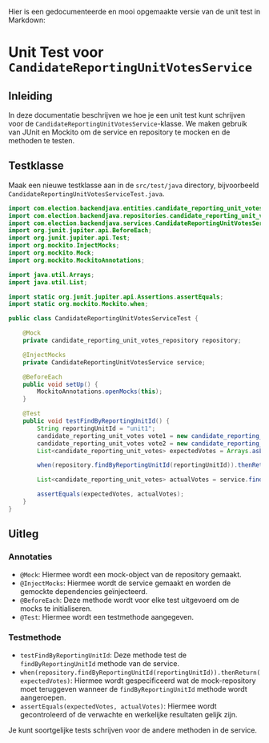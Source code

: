 Hier is een gedocumenteerde en mooi opgemaakte versie van de unit test in Markdown:

# Unit Test voor `CandidateReportingUnitVotesService`

## Inleiding

In deze documentatie beschrijven we hoe je een unit test kunt schrijven voor de `CandidateReportingUnitVotesService`-klasse. We maken gebruik van JUnit en Mockito om de service en repository te mocken en de methoden te testen.

## Testklasse

Maak een nieuwe testklasse aan in de `src/test/java` directory, bijvoorbeeld `CandidateReportingUnitVotesServiceTest.java`.

```java
import com.election.backendjava.entities.candidate_reporting_unit_votes;
import com.election.backendjava.repositories.candidate_reporting_unit_votes_repository;
import com.election.backendjava.services.CandidateReportingUnitVotesService;
import org.junit.jupiter.api.BeforeEach;
import org.junit.jupiter.api.Test;
import org.mockito.InjectMocks;
import org.mockito.Mock;
import org.mockito.MockitoAnnotations;

import java.util.Arrays;
import java.util.List;

import static org.junit.jupiter.api.Assertions.assertEquals;
import static org.mockito.Mockito.when;

public class CandidateReportingUnitVotesServiceTest {

    @Mock
    private candidate_reporting_unit_votes_repository repository;

    @InjectMocks
    private CandidateReportingUnitVotesService service;

    @BeforeEach
    public void setUp() {
        MockitoAnnotations.openMocks(this);
    }

    @Test
    public void testFindByReportingUnitId() {
        String reportingUnitId = "unit1";
        candidate_reporting_unit_votes vote1 = new candidate_reporting_unit_votes();
        candidate_reporting_unit_votes vote2 = new candidate_reporting_unit_votes();
        List<candidate_reporting_unit_votes> expectedVotes = Arrays.asList(vote1, vote2);

        when(repository.findByReportingUnitId(reportingUnitId)).thenReturn(expectedVotes);

        List<candidate_reporting_unit_votes> actualVotes = service.findByReportingUnitId(reportingUnitId);

        assertEquals(expectedVotes, actualVotes);
    }
}
```

## Uitleg

### Annotaties

- `@Mock`: Hiermee wordt een mock-object van de repository gemaakt.
- `@InjectMocks`: Hiermee wordt de service gemaakt en worden de gemockte dependencies geïnjecteerd.
- `@BeforeEach`: Deze methode wordt voor elke test uitgevoerd om de mocks te initialiseren.
- `@Test`: Hiermee wordt een testmethode aangegeven.

### Testmethode

- `testFindByReportingUnitId`: Deze methode test de `findByReportingUnitId` methode van de service.
- `when(repository.findByReportingUnitId(reportingUnitId)).thenReturn(expectedVotes)`: Hiermee wordt gespecificeerd wat de mock-repository moet teruggeven wanneer de `findByReportingUnitId` methode wordt aangeroepen.
- `assertEquals(expectedVotes, actualVotes)`: Hiermee wordt gecontroleerd of de verwachte en werkelijke resultaten gelijk zijn.

Je kunt soortgelijke tests schrijven voor de andere methoden in de service.